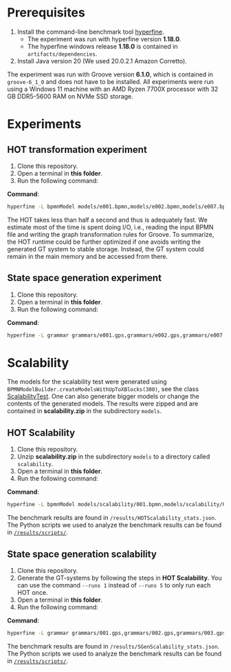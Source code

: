 # Prerequisites
1. Install the command-line benchmark tool [hyperfine](https://github.com/sharkdp/hyperfine#installation).
   - The experiment was run with hyperfine version **1.18.0**.
   - The hyperfine windows release **1.18.0** is contained in `artifacts/dependencies`.
2. Install Java version 20 (We used 20.0.2.1 Amazon Corretto).

The experiment was run with Groove version **6.1.0**, which is contained in `groove-6_1_0` and does not have to be installed.
All experiments were run using a Windows 11 machine with an AMD Ryzen 7700X processor with 32 GB DDR5-5600 RAM on NVMe SSD storage.

# Experiments

## HOT transformation experiment
1. Clone this repository.
2. Open a terminal in **this folder**.
3. Run the following command:

**Command**:
```bash
hyperfine -L bpmnModel models/e001.bpmn,models/e002.bpmn,models/e007.bpmn,models/e008.bpmn,models/e009.bpmn,models/e010.bpmn,models/e011.bpmn,models/e015.bpmn,models/e016.bpmn,models/e020.bpmn "java -jar ruleGenerator-1.jar {bpmnModel} ./grammars" --output ./results/HOToutput.txt --export-json ./results/HOTstats.json
```

The HOT takes less than half a second and thus is adequately fast.
We estimate most of the time is spent doing I/O, i.e., reading the input BPMN file and writing the graph transformation rules for Groove.
To summarize, the HOT runtime could be further optimized if one avoids writing the generated GT system to stable storage.
Instead, the GT system could remain in the main memory and be accessed from there.

## State space generation experiment

1. Clone this repository.
2. Open a terminal in **this folder**.
3. Run the following command:

**Command**:
```bash
hyperfine -L grammar grammars/e001.gps,grammars/e002.gps,grammars/e007.gps,grammars/e008.gps,grammars/e009.gps,grammars/e010.gps,grammars/e011.gps,grammars/e015.gps,grammars/e016.gps,grammars/e020.gps "java -jar dependencies/groove-6_1_0/bin/Generator.jar {grammar}" --output ./results/SGenoutput.txt --export-json ./results/Sgenstats.json
```

# Scalability

The models for the scalability test were generated using `BPMNModelBuilder.createModelsWithUpToXBlocks(300)`, see the class [ScalabilityTest](https://github.com/timKraeuter/Rewrite_Rule_Generation/blob/master/generator/src/test/java/no/tk/scalability/ScalabilityTest.java).
One can also generate bigger models or change the contents of the generated models.
The results were zipped and are contained in **scalability.zip** in the subdirectory `models`.

## HOT Scalability

1. Clone this repository.
2. Unzip **scalability.zip** in the subdirectory `models` to a directory called `scalability`.
3. Open a terminal in **this folder**.
4. Run the following command:

**Command**:
```bash
hyperfine -L bpmnModel models/scalability/001.bpmn,models/scalability/002.bpmn,models/scalability/003.bpmn,models/scalability/004.bpmn,models/scalability/005.bpmn,models/scalability/006.bpmn,models/scalability/007.bpmn,models/scalability/008.bpmn,models/scalability/009.bpmn,models/scalability/010.bpmn,models/scalability/011.bpmn,models/scalability/012.bpmn,models/scalability/013.bpmn,models/scalability/014.bpmn,models/scalability/015.bpmn,models/scalability/016.bpmn,models/scalability/017.bpmn,models/scalability/018.bpmn,models/scalability/019.bpmn,models/scalability/020.bpmn,models/scalability/021.bpmn,models/scalability/022.bpmn,models/scalability/023.bpmn,models/scalability/024.bpmn,models/scalability/025.bpmn,models/scalability/026.bpmn,models/scalability/027.bpmn,models/scalability/028.bpmn,models/scalability/029.bpmn,models/scalability/030.bpmn,models/scalability/031.bpmn,models/scalability/032.bpmn,models/scalability/033.bpmn,models/scalability/034.bpmn,models/scalability/035.bpmn,models/scalability/036.bpmn,models/scalability/037.bpmn,models/scalability/038.bpmn,models/scalability/039.bpmn,models/scalability/040.bpmn,models/scalability/041.bpmn,models/scalability/042.bpmn,models/scalability/043.bpmn,models/scalability/044.bpmn,models/scalability/045.bpmn,models/scalability/046.bpmn,models/scalability/047.bpmn,models/scalability/048.bpmn,models/scalability/049.bpmn,models/scalability/050.bpmn,models/scalability/051.bpmn,models/scalability/052.bpmn,models/scalability/053.bpmn,models/scalability/054.bpmn,models/scalability/055.bpmn,models/scalability/056.bpmn,models/scalability/057.bpmn,models/scalability/058.bpmn,models/scalability/059.bpmn,models/scalability/060.bpmn,models/scalability/061.bpmn,models/scalability/062.bpmn,models/scalability/063.bpmn,models/scalability/064.bpmn,models/scalability/065.bpmn,models/scalability/066.bpmn,models/scalability/067.bpmn,models/scalability/068.bpmn,models/scalability/069.bpmn,models/scalability/070.bpmn,models/scalability/071.bpmn,models/scalability/072.bpmn,models/scalability/073.bpmn,models/scalability/074.bpmn,models/scalability/075.bpmn,models/scalability/076.bpmn,models/scalability/077.bpmn,models/scalability/078.bpmn,models/scalability/079.bpmn,models/scalability/080.bpmn,models/scalability/081.bpmn,models/scalability/082.bpmn,models/scalability/083.bpmn,models/scalability/084.bpmn,models/scalability/085.bpmn,models/scalability/086.bpmn,models/scalability/087.bpmn,models/scalability/088.bpmn,models/scalability/089.bpmn,models/scalability/090.bpmn,models/scalability/091.bpmn,models/scalability/092.bpmn,models/scalability/093.bpmn,models/scalability/094.bpmn,models/scalability/095.bpmn,models/scalability/096.bpmn,models/scalability/097.bpmn,models/scalability/098.bpmn,models/scalability/099.bpmn,models/scalability/100.bpmn,models/scalability/101.bpmn,models/scalability/102.bpmn,models/scalability/103.bpmn,models/scalability/104.bpmn,models/scalability/105.bpmn,models/scalability/106.bpmn,models/scalability/107.bpmn,models/scalability/108.bpmn,models/scalability/109.bpmn,models/scalability/110.bpmn,models/scalability/111.bpmn,models/scalability/112.bpmn,models/scalability/113.bpmn,models/scalability/114.bpmn,models/scalability/115.bpmn,models/scalability/116.bpmn,models/scalability/117.bpmn,models/scalability/118.bpmn,models/scalability/119.bpmn,models/scalability/120.bpmn,models/scalability/121.bpmn,models/scalability/122.bpmn,models/scalability/123.bpmn,models/scalability/124.bpmn,models/scalability/125.bpmn,models/scalability/126.bpmn,models/scalability/127.bpmn,models/scalability/128.bpmn,models/scalability/129.bpmn,models/scalability/130.bpmn,models/scalability/131.bpmn,models/scalability/132.bpmn,models/scalability/133.bpmn,models/scalability/134.bpmn,models/scalability/135.bpmn,models/scalability/136.bpmn,models/scalability/137.bpmn,models/scalability/138.bpmn,models/scalability/139.bpmn,models/scalability/140.bpmn,models/scalability/141.bpmn,models/scalability/142.bpmn,models/scalability/143.bpmn,models/scalability/144.bpmn,models/scalability/145.bpmn,models/scalability/146.bpmn,models/scalability/147.bpmn,models/scalability/148.bpmn,models/scalability/149.bpmn,models/scalability/150.bpmn,models/scalability/151.bpmn,models/scalability/152.bpmn,models/scalability/153.bpmn,models/scalability/154.bpmn,models/scalability/155.bpmn,models/scalability/156.bpmn,models/scalability/157.bpmn,models/scalability/158.bpmn,models/scalability/159.bpmn,models/scalability/160.bpmn,models/scalability/161.bpmn,models/scalability/162.bpmn,models/scalability/163.bpmn,models/scalability/164.bpmn,models/scalability/165.bpmn,models/scalability/166.bpmn,models/scalability/167.bpmn,models/scalability/168.bpmn,models/scalability/169.bpmn,models/scalability/170.bpmn,models/scalability/171.bpmn,models/scalability/172.bpmn,models/scalability/173.bpmn,models/scalability/174.bpmn,models/scalability/175.bpmn,models/scalability/176.bpmn,models/scalability/177.bpmn,models/scalability/178.bpmn,models/scalability/179.bpmn,models/scalability/180.bpmn,models/scalability/181.bpmn,models/scalability/182.bpmn,models/scalability/183.bpmn,models/scalability/184.bpmn,models/scalability/185.bpmn,models/scalability/186.bpmn,models/scalability/187.bpmn,models/scalability/188.bpmn,models/scalability/189.bpmn,models/scalability/190.bpmn,models/scalability/191.bpmn,models/scalability/192.bpmn,models/scalability/193.bpmn,models/scalability/194.bpmn,models/scalability/195.bpmn,models/scalability/196.bpmn,models/scalability/197.bpmn,models/scalability/198.bpmn,models/scalability/199.bpmn,models/scalability/200.bpmn,models/scalability/201.bpmn,models/scalability/202.bpmn,models/scalability/203.bpmn,models/scalability/204.bpmn,models/scalability/205.bpmn,models/scalability/206.bpmn,models/scalability/207.bpmn,models/scalability/208.bpmn,models/scalability/209.bpmn,models/scalability/210.bpmn,models/scalability/211.bpmn,models/scalability/212.bpmn,models/scalability/213.bpmn,models/scalability/214.bpmn,models/scalability/215.bpmn,models/scalability/216.bpmn,models/scalability/217.bpmn,models/scalability/218.bpmn,models/scalability/219.bpmn,models/scalability/220.bpmn,models/scalability/221.bpmn,models/scalability/222.bpmn,models/scalability/223.bpmn,models/scalability/224.bpmn,models/scalability/225.bpmn,models/scalability/226.bpmn,models/scalability/227.bpmn,models/scalability/228.bpmn,models/scalability/229.bpmn,models/scalability/230.bpmn,models/scalability/231.bpmn,models/scalability/232.bpmn,models/scalability/233.bpmn,models/scalability/234.bpmn,models/scalability/235.bpmn,models/scalability/236.bpmn,models/scalability/237.bpmn,models/scalability/238.bpmn,models/scalability/239.bpmn,models/scalability/240.bpmn,models/scalability/241.bpmn,models/scalability/242.bpmn,models/scalability/243.bpmn,models/scalability/244.bpmn,models/scalability/245.bpmn,models/scalability/246.bpmn,models/scalability/247.bpmn,models/scalability/248.bpmn,models/scalability/249.bpmn,models/scalability/250.bpmn,models/scalability/251.bpmn,models/scalability/252.bpmn,models/scalability/253.bpmn,models/scalability/254.bpmn,models/scalability/255.bpmn,models/scalability/256.bpmn,models/scalability/257.bpmn,models/scalability/258.bpmn,models/scalability/259.bpmn,models/scalability/260.bpmn,models/scalability/261.bpmn,models/scalability/262.bpmn,models/scalability/263.bpmn,models/scalability/264.bpmn,models/scalability/265.bpmn,models/scalability/266.bpmn,models/scalability/267.bpmn,models/scalability/268.bpmn,models/scalability/269.bpmn,models/scalability/270.bpmn,models/scalability/271.bpmn,models/scalability/272.bpmn,models/scalability/273.bpmn,models/scalability/274.bpmn,models/scalability/275.bpmn,models/scalability/276.bpmn,models/scalability/277.bpmn,models/scalability/278.bpmn,models/scalability/279.bpmn,models/scalability/280.bpmn,models/scalability/281.bpmn,models/scalability/282.bpmn,models/scalability/283.bpmn,models/scalability/284.bpmn,models/scalability/285.bpmn,models/scalability/286.bpmn,models/scalability/287.bpmn,models/scalability/288.bpmn,models/scalability/289.bpmn,models/scalability/290.bpmn,models/scalability/291.bpmn,models/scalability/292.bpmn,models/scalability/293.bpmn,models/scalability/294.bpmn,models/scalability/295.bpmn,models/scalability/296.bpmn,models/scalability/297.bpmn,models/scalability/298.bpmn,models/scalability/299.bpmn,models/scalability/300.bpmn "java -jar ruleGenerator-1.jar {bpmnModel} ./grammars" --output ./results/HOTScalability_output.txt --export-json ./results/HOTScalability_stats.json --runs 5
```

The benchmark results are found in `/results/HOTScalability_stats.json`.
The Python scripts we used to analyze the benchmark results can be found in [`/results/scripts/`](https://github.com/timKraeuter/LMCS-2024/tree/main/artifacts/experiment/results/scripts).

## State space generation scalability

1. Clone this repository.
2. Generate the GT-systems by following the steps in **HOT Scalability**. You can use the command `--runs 1` instead of `--runs 5` to only run each HOT once.
3. Open a terminal in **this folder**.
4. Run the following command:

**Command**:
```bash
hyperfine -L grammar grammars/001.gps,grammars/002.gps,grammars/003.gps,grammars/004.gps,grammars/005.gps,grammars/006.gps,grammars/007.gps,grammars/008.gps,grammars/009.gps,grammars/010.gps,grammars/011.gps,grammars/012.gps,grammars/013.gps,grammars/014.gps,grammars/015.gps,grammars/016.gps,grammars/017.gps,grammars/018.gps,grammars/019.gps,grammars/020.gps,grammars/021.gps,grammars/022.gps,grammars/023.gps,grammars/024.gps,grammars/025.gps,grammars/026.gps,grammars/027.gps,grammars/028.gps,grammars/029.gps,grammars/030.gps,grammars/031.gps,grammars/032.gps,grammars/033.gps,grammars/034.gps,grammars/035.gps,grammars/036.gps,grammars/037.gps,grammars/038.gps,grammars/039.gps,grammars/040.gps,grammars/041.gps,grammars/042.gps,grammars/043.gps,grammars/044.gps,grammars/045.gps,grammars/046.gps,grammars/047.gps,grammars/048.gps,grammars/049.gps,grammars/050.gps,grammars/051.gps,grammars/052.gps,grammars/053.gps,grammars/054.gps,grammars/055.gps,grammars/056.gps,grammars/057.gps,grammars/058.gps,grammars/059.gps,grammars/060.gps,grammars/061.gps,grammars/062.gps,grammars/063.gps,grammars/064.gps,grammars/065.gps,grammars/066.gps,grammars/067.gps,grammars/068.gps,grammars/069.gps,grammars/070.gps,grammars/071.gps,grammars/072.gps,grammars/073.gps,grammars/074.gps,grammars/075.gps,grammars/076.gps,grammars/077.gps,grammars/078.gps,grammars/079.gps,grammars/080.gps,grammars/081.gps,grammars/082.gps,grammars/083.gps,grammars/084.gps,grammars/085.gps,grammars/086.gps,grammars/087.gps,grammars/088.gps,grammars/089.gps,grammars/090.gps,grammars/091.gps,grammars/092.gps,grammars/093.gps,grammars/094.gps,grammars/095.gps,grammars/096.gps,grammars/097.gps,grammars/098.gps,grammars/099.gps,grammars/100.gps,grammars/101.gps,grammars/102.gps,grammars/103.gps,grammars/104.gps,grammars/105.gps,grammars/106.gps,grammars/107.gps,grammars/108.gps,grammars/109.gps,grammars/110.gps,grammars/111.gps,grammars/112.gps,grammars/113.gps,grammars/114.gps,grammars/115.gps,grammars/116.gps,grammars/117.gps,grammars/118.gps,grammars/119.gps,grammars/120.gps,grammars/121.gps,grammars/122.gps,grammars/123.gps,grammars/124.gps,grammars/125.gps,grammars/126.gps,grammars/127.gps,grammars/128.gps,grammars/129.gps,grammars/130.gps,grammars/131.gps,grammars/132.gps,grammars/133.gps,grammars/134.gps,grammars/135.gps,grammars/136.gps,grammars/137.gps,grammars/138.gps,grammars/139.gps,grammars/140.gps,grammars/141.gps,grammars/142.gps,grammars/143.gps,grammars/144.gps,grammars/145.gps,grammars/146.gps,grammars/147.gps,grammars/148.gps,grammars/149.gps,grammars/150.gps,grammars/151.gps,grammars/152.gps,grammars/153.gps,grammars/154.gps,grammars/155.gps,grammars/156.gps,grammars/157.gps,grammars/158.gps,grammars/159.gps,grammars/160.gps,grammars/161.gps,grammars/162.gps,grammars/163.gps,grammars/164.gps,grammars/165.gps,grammars/166.gps,grammars/167.gps,grammars/168.gps,grammars/169.gps,grammars/170.gps,grammars/171.gps,grammars/172.gps,grammars/173.gps,grammars/174.gps,grammars/175.gps,grammars/176.gps,grammars/177.gps,grammars/178.gps,grammars/179.gps,grammars/180.gps,grammars/181.gps,grammars/182.gps,grammars/183.gps,grammars/184.gps,grammars/185.gps,grammars/186.gps,grammars/187.gps,grammars/188.gps,grammars/189.gps,grammars/190.gps,grammars/191.gps,grammars/192.gps,grammars/193.gps,grammars/194.gps,grammars/195.gps,grammars/196.gps,grammars/197.gps,grammars/198.gps,grammars/199.gps,grammars/200.gps,grammars/201.gps,grammars/202.gps,grammars/203.gps,grammars/204.gps,grammars/205.gps,grammars/206.gps,grammars/207.gps,grammars/208.gps,grammars/209.gps,grammars/210.gps,grammars/211.gps,grammars/212.gps,grammars/213.gps,grammars/214.gps,grammars/215.gps,grammars/216.gps,grammars/217.gps,grammars/218.gps,grammars/219.gps,grammars/220.gps,grammars/221.gps,grammars/222.gps,grammars/223.gps,grammars/224.gps,grammars/225.gps,grammars/226.gps,grammars/227.gps,grammars/228.gps,grammars/229.gps,grammars/230.gps,grammars/231.gps,grammars/232.gps,grammars/233.gps,grammars/234.gps,grammars/235.gps,grammars/236.gps,grammars/237.gps,grammars/238.gps,grammars/239.gps,grammars/240.gps,grammars/241.gps,grammars/242.gps,grammars/243.gps,grammars/244.gps,grammars/245.gps,grammars/246.gps,grammars/247.gps,grammars/248.gps,grammars/249.gps,grammars/250.gps,grammars/251.gps,grammars/252.gps,grammars/253.gps,grammars/254.gps,grammars/255.gps,grammars/256.gps,grammars/257.gps,grammars/258.gps,grammars/259.gps,grammars/260.gps,grammars/261.gps,grammars/262.gps,grammars/263.gps,grammars/264.gps,grammars/265.gps,grammars/266.gps,grammars/267.gps,grammars/268.gps,grammars/269.gps,grammars/270.gps,grammars/271.gps,grammars/272.gps,grammars/273.gps,grammars/274.gps,grammars/275.gps,grammars/276.gps,grammars/277.gps,grammars/278.gps,grammars/279.gps,grammars/280.gps,grammars/281.gps,grammars/282.gps,grammars/283.gps,grammars/284.gps,grammars/285.gps,grammars/286.gps,grammars/287.gps,grammars/288.gps,grammars/289.gps,grammars/290.gps,grammars/291.gps,grammars/292.gps,grammars/293.gps,grammars/294.gps,grammars/295.gps,grammars/296.gps,grammars/297.gps,grammars/298.gps,grammars/299.gps,grammars/300.gps "java -Xmx1024M -jar dependencies/groove-6_1_0/bin/Generator.jar {grammar}" --output ./results/SGenScalability_output.txt --export-json ./results/SGenScalability_stats.json --runs 5
```

The benchmark results are found in `/results/SGenScalability_stats.json`.
The Python scripts we used to analyze the benchmark results can be found in [`/results/scripts/`](https://github.com/timKraeuter/LMCS-2024/tree/main/artifacts/experiment/results/scripts).
